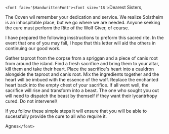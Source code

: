 `<font face='$HandwrittenFont'><font size='18'>`Dearest Sisters,

The Coven wil remember your dedication and service. We realize Solstheim is an inhospitable place, but we go where we are needed. Anyone seeking the cure must perform the Rite of the Wolf Giver, of course.

I have prepared the following insstructions to preform this sacred rite. In the event that one of you may fall, I hope that this letter will aid the others in continuing our good work.

Gather taproot from the corpse from a spriggan and a piece of canis root from around the island.
Find a fresh sacrifice and bring them to your altar, kill them and take their heart.
Place the sacrifice's heart into a cauldron alongside the taproot and canis root. Mix the ingredients together and the heart will be imbued with the essence of the wolf.
Replace the enchanted heart back into the empty chest of your sacrifice. If all went well, the sacrifice will rise and transform into a beast.
The one who sought you out will need to dispatch the beast by themself if they want their lycantrhopy cured. Do not intervene!\

If you follow these simple steps it will ensure that you will be able to sucessfully provide the cure to all who require it.

Agnes`</font>`
